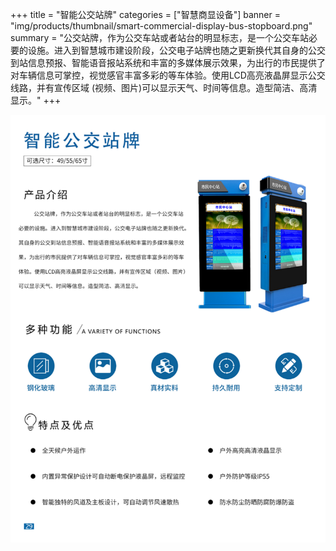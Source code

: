 +++
title = "智能公交站牌"
categories = ["智慧商显设备"]
banner = "img/products/thumbnail/smart-commercial-display-bus-stopboard.png"
summary = "公交站牌，作为公交车站或者站台的明显标志，是一个公交车站必要的设施。进入到智慧城市建设阶段，公交电子站牌也随之更新换代其自身的公交到站信息预报、智能语音报站系统和丰富的多媒体展示效果，为出行的市民提供了对车辆信息可掌控，视觉感官丰富多彩的等车体验。使用LCD高亮液晶屏显示公交线路，并有宣传区域 (视频、图片)可以显示天气、时间等信息。造型简洁、高清显示。"
+++

![alt](36.png)
